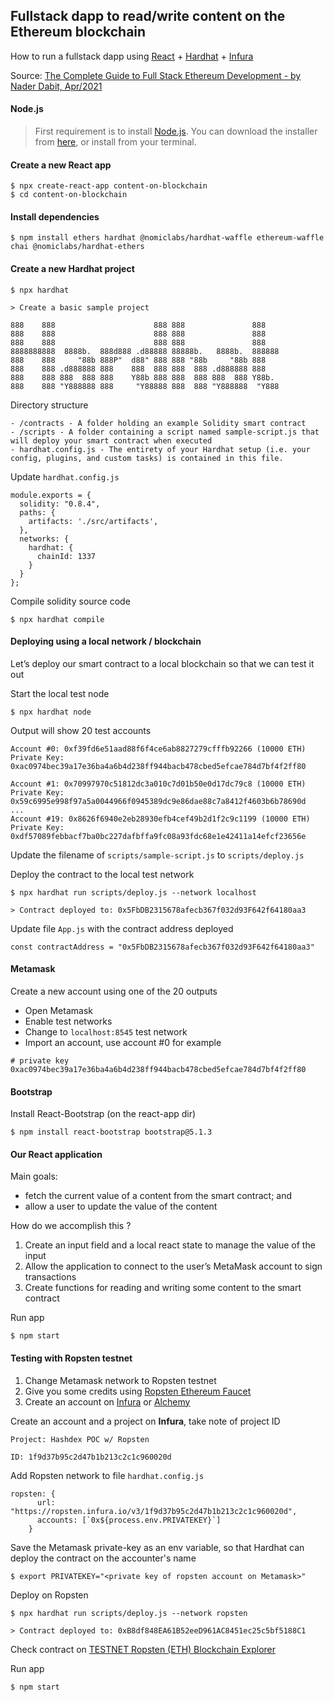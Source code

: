 ## Fullstack dapp to read/write content on the Ethereum blockchain

How to run a fullstack dapp using [React](https://create-react-app.dev) + [Hardhat](https://hardhat.org) + [Infura](https://infura.io)

Source: [The Complete Guide to Full Stack Ethereum Development - by Nader Dabit, Apr/2021](https://dev.to/dabit3/the-complete-guide-to-full-stack-ethereum-development-3j13)

#### Node.js

> First requirement is to install [Node.js](https://nodejs.org). You can download the installer from [here](https://nodejs.org/en/download), or install from your terminal.

#### Create a new React app
```
$ npx create-react-app content-on-blockchain
$ cd content-on-blockchain
```

#### Install dependencies
```
$ npm install ethers hardhat @nomiclabs/hardhat-waffle ethereum-waffle chai @nomiclabs/hardhat-ethers
```

#### Create a new Hardhat project
```
$ npx hardhat

> Create a basic sample project

888    888                      888 888               888
888    888                      888 888               888
888    888                      888 888               888
8888888888  8888b.  888d888 .d88888 88888b.   8888b.  888888
888    888     "88b 888P"  d88" 888 888 "88b     "88b 888
888    888 .d888888 888    888  888 888  888 .d888888 888
888    888 888  888 888    Y88b 888 888  888 888  888 Y88b.
888    888 "Y888888 888     "Y88888 888  888 "Y888888  "Y888
```

Directory structure
```
- /contracts - A folder holding an example Solidity smart contract
- /scripts - A folder containing a script named sample-script.js that will deploy your smart contract when executed
- hardhat.config.js - The entirety of your Hardhat setup (i.e. your config, plugins, and custom tasks) is contained in this file.
```

Update ```hardhat.config.js```
```
module.exports = {
  solidity: "0.8.4",
  paths: {
    artifacts: './src/artifacts',
  },
  networks: {
    hardhat: {
      chainId: 1337
    }
  }
};
```

Compile solidity source code 
```
$ npx hardhat compile
```

#### Deploying using a local network / blockchain

Let’s deploy our smart contract to a local blockchain so that we can test it out

Start the local test node
```
$ npx hardhat node
```

Output will show 20 test accounts
```
Account #0: 0xf39fd6e51aad88f6f4ce6ab8827279cfffb92266 (10000 ETH)
Private Key: 0xac0974bec39a17e36ba4a6b4d238ff944bacb478cbed5efcae784d7bf4f2ff80

Account #1: 0x70997970c51812dc3a010c7d01b50e0d17dc79c8 (10000 ETH)
Private Key: 0x59c6995e998f97a5a0044966f0945389dc9e86dae88c7a8412f4603b6b78690d
...
Account #19: 0x8626f6940e2eb28930efb4cef49b2d1f2c9c1199 (10000 ETH)
Private Key: 0xdf57089febbacf7ba0bc227dafbffa9fc08a93fdc68e1e42411a14efcf23656e
```

Update the filename of ```scripts/sample-script.js``` to ```scripts/deploy.js```

Deploy the contract to the local test network
```
$ npx hardhat run scripts/deploy.js --network localhost	

> Contract deployed to: 0x5FbDB2315678afecb367f032d93F642f64180aa3
```

Update file ```App.js``` with the contract address deployed 
```
const contractAddress = "0x5FbDB2315678afecb367f032d93F642f64180aa3"
```

#### Metamask

Create a new account using one of the 20 outputs

- Open Metamask
- Enable test networks
- Change to ```localhost:8545``` test network
- Import an account, use account #0 for example

```
# private key
0xac0974bec39a17e36ba4a6b4d238ff944bacb478cbed5efcae784d7bf4f2ff80
```

#### Bootstrap

Install React-Bootstrap (on the react-app dir)
```
$ npm install react-bootstrap bootstrap@5.1.3
```

#### Our React application

Main goals:
- fetch the current value of a content from the smart contract; and
- allow a user to update the value of the content

How do we accomplish this ?
1. Create an input field and a local react state to manage the value of the input
2. Allow the application to connect to the user’s MetaMask account to sign transactions
3. Create functions for reading and writing some content to the smart contract


Run app
```
$ npm start
```

#### Testing with Ropsten testnet

1. Change Metamask network to Ropsten testnet
2. Give you some credits using [Ropsten Ethereum Faucet](https://faucet.ropsten.be/)
3. Create an account on [Infura](https://infura.io) or [Alchemy](https://www.alchemy.com)

Create an account and a project on **Infura**, take note of project ID
```
Project: Hashdex POC w/ Ropsten

ID: 1f9d37b95c2d47b1b213c2c1c960020d
```

Add Ropsten network to file ```hardhat.config.js```
```
ropsten: {
      url: "https://ropsten.infura.io/v3/1f9d37b95c2d47b1b213c2c1c960020d",
      accounts: [`0x${process.env.PRIVATEKEY}`]
    }
```

Save the Metamask private-key as an env variable, so that Hardhat can deploy the contract on the accounter's name
```
$ export PRIVATEKEY="<private key of ropsten account on Metamask>"
```

Deploy on Ropsten
```
$ npx hardhat run scripts/deploy.js --network ropsten

> Contract deployed to: 0xB8df848EA61B52eeD961AC8451ec25c5bf5188C1
```

Check contract on [TESTNET  Ropsten (ETH) Blockchain Explorer](https://ropsten.etherscan.io/)

Run app
```
$ npm start
```